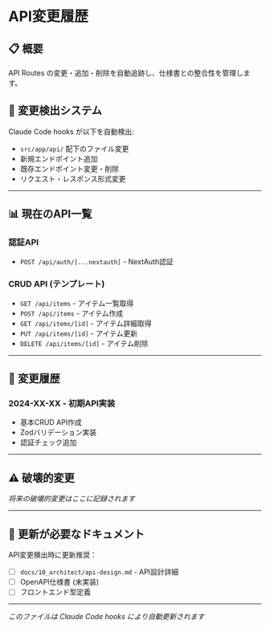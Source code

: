 # API変更履歴

## 📋 概要

API Routes の変更・追加・削除を自動追跡し、仕様書との整合性を管理します。

## 🔄 変更検出システム

Claude Code hooks が以下を自動検出:
- `src/app/api/` 配下のファイル変更
- 新規エンドポイント追加
- 既存エンドポイント変更・削除
- リクエスト・レスポンス形式変更

---

## 📊 現在のAPI一覧

### 認証API
- `POST /api/auth/[...nextauth]` - NextAuth認証

### CRUD API (テンプレート)
- `GET /api/items` - アイテム一覧取得
- `POST /api/items` - アイテム作成
- `GET /api/items/[id]` - アイテム詳細取得
- `PUT /api/items/[id]` - アイテム更新
- `DELETE /api/items/[id]` - アイテム削除

---

## 🔄 変更履歴

### 2024-XX-XX - 初期API実装
- 基本CRUD API作成
- Zodバリデーション実装
- 認証チェック追加

---

## ⚠️ 破壊的変更

*将来の破壊的変更はここに記録されます*

---

## 📝 更新が必要なドキュメント

API変更検出時に更新推奨：
- [ ] `docs/10_architect/api-design.md` - API設計詳細
- [ ] OpenAPI仕様書 (未実装)
- [ ] フロントエンド型定義

---

*このファイルは Claude Code hooks により自動更新されます*